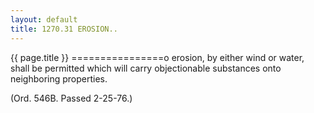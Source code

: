 ```yaml
---
layout: default 
title: 1270.31 EROSION..
---
```


{{ page.title }}
================o erosion, by either wind or water, shall be permitted which will carry
objectionable substances onto neighboring properties.

(Ord. 546B. Passed 2-25-76.)
